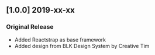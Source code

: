 ## [1.0.0] 2019-xx-xx
### Original Release
- Added Reactstrap as base framework
- Added design from BLK Design System by Creative Tim
